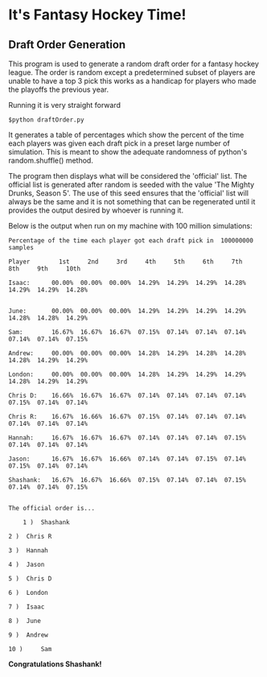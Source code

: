# It's Fantasy Hockey Time!
## Draft Order Generation

This program is used to generate a random draft order for a fantasy hockey league. 
The order is random except a predetermined subset of players are unable to have a top 3 pick this works as a handicap for players who made the playoffs the previous year.

Running it is very straight forward

`$python draftOrder.py`


It generates a table of percentages which show the percent of the time each players was given each draft pick in a preset large number of simulation.
This is meant to show the adequate randomness of python's random.shuffle() method.

The program then displays what will be considered the 'official' list. The official list is generated after random is seeded with the value 'The Mighty Drunks, Season 5'.
The use of this seed ensures that the 'official' list will always be the same and it is not something that can be regenerated until it provides the output desired by whoever is running it.

Below is the output when run on my machine with 100 million simulations:


    Percentage of the time each player got each draft pick in  100000000  samples
    
    Player		  1st     2nd     3rd     4th     5th     6th     7th     8th     9th     10th
    
	Isaac:		00.00%  00.00%  00.00%  14.29%  14.29%  14.29%  14.28%  14.29%  14.29%  14.28%


	June:		00.00%  00.00%  00.00%  14.29%  14.29%  14.29%  14.29%  14.28%  14.28%  14.29%

	Sam:		16.67%  16.67%  16.67%  07.15%  07.14%  07.14%  07.14%  07.14%  07.14%  07.15%

	Andrew:		00.00%  00.00%  00.00%  14.28%  14.29%  14.28%  14.28%  14.28%  14.29%  14.29%

	London:		00.00%  00.00%  00.00%  14.28%  14.29%  14.29%  14.29%  14.28%  14.29%  14.29%

	Chris D:	16.66%  16.67%  16.67%  07.14%  07.14%  07.14%  07.14%  07.15%  07.14%  07.14%

	Chris R:	16.67%  16.66%  16.67%  07.15%  07.14%  07.14%  07.14%  07.14%  07.14%  07.14%

	Hannah:		16.67%  16.67%  16.67%  07.14%  07.14%  07.14%  07.15%  07.14%  07.14%  07.14%

	Jason:		16.67%  16.67%  16.66%  07.14%  07.14%  07.15%  07.14%  07.15%  07.14%  07.14%

	Shashank:	16.67%  16.67%  16.66%  07.15%  07.14%  07.14%  07.15%  07.14%  07.14%  07.15%   
 
    
    The official order is...
    
    	1 )	 Shashank
	
	2 )	 Chris R
	
	3 )	 Hannah
	
	4 )	 Jason
	
	5 )	 Chris D
	
	6 )	 London
	
	7 )	 Isaac
	
	8 )	 June
	
	9 )	 Andrew
	
	10 )	 Sam



**Congratulations Shashank!**
